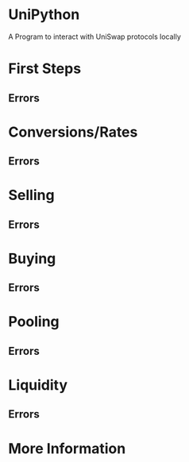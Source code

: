 # UniPython 

A Program to interact with UniSwap protocols locally

# First Steps

## Errors


# Conversions/Rates

## Errors


# Selling 

## Errors


# Buying

## Errors


# Pooling 

## Errors


# Liquidity 

## Errors


# More Information